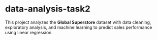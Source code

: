 # data-analysis-task2
This project analyzes the **Global Superstore** dataset with data cleaning, exploratory analysis, and machine learning to predict sales performance using linear regression.
